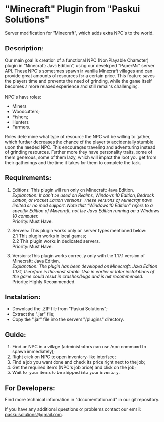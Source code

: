 <h1>"Minecraft" Plugin from "Paskui Solutions"</h1>

Server modification for "Minecraft", which adds extra NPC's to the world.

Description:
- 
Our main goal is creation of a functional NPC (Non Playable Character) plugin in “Minecraft: Java Edition”, using our developed “PaperMc” server API. These NPC's sometimes spawn in vanilla Minecraft villages and can provide great amounts of resources for a certain price. This feature saves the players time and prevents the need of grinding, while the game itself becomes a more relaxed experience and still remains challenging.<br> <br>
NPC's have roles: 
- Miners;
- Woodcutters;
- Fishers;
- Hunters;
- Farmers.
<p>Roles determine what type of resource the NPC will be willing to gather, which further decreases the chance of the player to accidentally stumble upon the needed NPC. This encourages traveling and adventuring instead of grinding resources.
Further more they have personality traits, some of them generous, some of them lazy, which will impact the loot you get from their gatherings and the time it takes for them to complete the task.</p>

Requirements:
-
1. Editions: This plugin will run only on Minecraft: Java Edition.<br>
 <em> Explanation: It can’t be used on Realms, Windows 10 Edition, Bedrock Edition, or Pocket Edition versions. These versions of Minecraft have limited or no mod support. Note that “Windows 10 Edition” refers to a specific Edition of Minecraft, not the Java Edition running on a Windows 10 computer. </em><br>
 Priority: Must Have.<br>

2. Servers: This plugin works only on server types mentioned below:<br>
 2.1 This plugin works in local games; <br>
 2.2 This plugin works in dedicated servers.<br>
 Priority: Must Have. <br>
 

3. Versions:This plugin works correctly only with the 1.17.1 version of Minecraft: Java Edition.<br>
 <em>Explanation: The plugin has been developed on Minecraft: Java Edition 1.17.1, therefore is the most stable. Use in earlier or later instalations of the game could result in crashes/bugs and is not recommended.</em><br>
 Priority: Highly Recommended.<br>

Instalation:
- 
- Download the .ZIP file from "Paskui Solutions";
- Extract the ".jar" file;
- Copy the ".jar" file into the servers "/plugins" directory.

Guide:
- 
1. Find an NPC in a village (administrators can use /npc command to spawn immediately);
2. Right click on NPC to open inventory-like interface;
3. Find a job you want done and check its price right next to the job;
4. Get the required items (NPC's job price) and click on the job;
5. Wait for your items to be shipped into your inventory.

For Developers:
-
Find more technical information in "documentation.md" in our git repository.


If you have any additional questions or problems contact our email: paskuisolutions@gmail.com.
